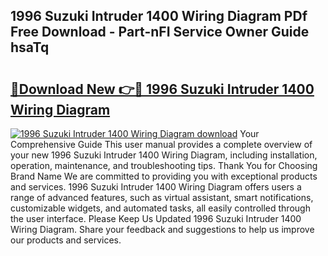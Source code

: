 ## 1996 Suzuki Intruder 1400 Wiring Diagram PDf Free Download - Part-nFI Service Owner Guide hsaTq

# <h2><a href="http://dfmo7k.blite.top/?on=1996+Suzuki+Intruder+1400+Wiring+Diagram">🔗Download New 👉🔴 1996 Suzuki Intruder 1400 Wiring Diagram</a></h2>

[![1996 Suzuki Intruder 1400 Wiring Diagram download](https://i.imgur.com/lujVjoI.png)](http://dfmo7k.blite.top/?on=1996+Suzuki+Intruder+1400+Wiring+Diagram)
Your Comprehensive Guide This user manual provides a complete overview of your new 1996 Suzuki Intruder 1400 Wiring Diagram, including installation, operation, maintenance, and troubleshooting tips. Thank You for Choosing Brand Name We are committed to providing you with exceptional products and services. 1996 Suzuki Intruder 1400 Wiring Diagram offers users a range of advanced features, such as virtual assistant, smart notifications, customizable widgets, and automated tasks, all easily controlled through the user interface. Please Keep Us Updated 1996 Suzuki Intruder 1400 Wiring Diagram. Share your feedback and suggestions to help us improve our products and services.
